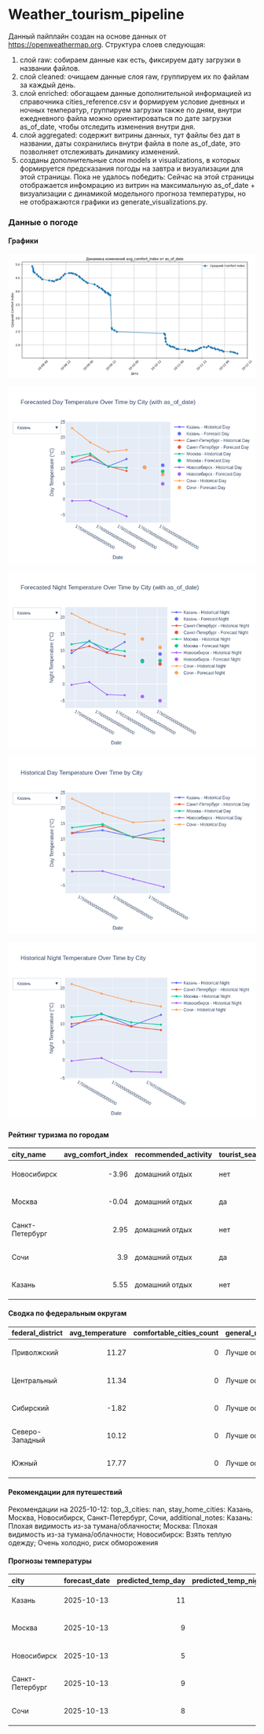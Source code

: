 # Weather_tourism_pipeline
Данный пайплайн создан на основе данных от https://openweathermap.org.
Структура слоев следующая:
  1) слой raw: 
  собираем данные как есть, фиксируем дату загрузки в названии файлов.
  2) слой cleaned:
  очищаем данные слоя raw, группируем их по файлам за каждый день.
  3) слой enriched:
  обогащаем данные дополнительной информацией из справочника cities_reference.csv и формируем условие дневных и ночных температур,
  группируем загрузки также по дням, внутри ежедневного файла можно ориентироваться по дате загрузки as_of_date, чтобы отследить изменения внутри дня.
  4) слой aggregated:
   содержит витрины данных, тут файлы без дат в названии, даты сохранились внутри файла в поле as_of_date, это позволняет отслеживать динамику изменений.
  6) созданы дополнительные слои models и visualizations, в которых формируется предсказания погоды на завтра и визуализации для этой страницы.
  Пока не удалось победить: Сейчас на этой страницы отображается инфомрацию из витрин на максимальную as_of_date + визуализации с динамикой модельного прогноза температуры, 
  но не отображаются графики из generate_visualizations.py.
<!-- WEATHER DATA START -->
### Данные о погоде

#### Графики
![Comfort Index Trend](data/visualizations/comfort_index_trend.png)

![Forecasted Day Temperature](data/visualizations/forecasted_day_temperature.png)

![Forecasted Night Temperature](data/visualizations/forecasted_night_temperature.png)

![Historical Day Temperature](data/visualizations/historical_day_temperature.png)

![Historical Night Temperature](data/visualizations/historical_night_temperature.png)

#### Рейтинг туризма по городам
| city_name       |   avg_comfort_index | recommended_activity   | tourist_season_match   | tourism_season   | tour_recommendation       | as_of_date          |
|:----------------|--------------------:|:-----------------------|:-----------------------|:-----------------|:--------------------------|:--------------------|
| Новосибирск     |               -3.96 | домашний отдых         | нет                    | Июнь-Август      | домашний отдых вне сезона | 2025-10-12 06:45:00 |
| Москва          |               -0.04 | домашний отдых         | да                     | Круглогодично    | домашний отдых в сезон    | 2025-10-12 06:45:00 |
| Санкт-Петербург |                2.95 | домашний отдых         | нет                    | Май-Сентябрь     | домашний отдых вне сезона | 2025-10-12 06:45:00 |
| Сочи            |                3.9  | домашний отдых         | да                     | Май-Октябрь      | домашний отдых в сезон    | 2025-10-12 06:45:00 |
| Казань          |                5.55 | домашний отдых         | нет                    | Май-Сентябрь     | домашний отдых вне сезона | 2025-10-12 06:45:00 |

#### Сводка по федеральным округам
| federal_district   |   avg_temperature |   comfortable_cities_count | general_recommendation   | as_of_date          |
|:-------------------|------------------:|---------------------------:|:-------------------------|:--------------------|
| Приволжский        |             11.27 |                          0 | Лучше остаться дома      | 2025-10-12 06:45:00 |
| Центральный        |             11.34 |                          0 | Лучше остаться дома      | 2025-10-12 06:45:00 |
| Сибирский          |             -1.82 |                          0 | Лучше остаться дома      | 2025-10-12 06:45:00 |
| Северо-Западный    |             10.12 |                          0 | Лучше остаться дома      | 2025-10-12 06:45:00 |
| Южный              |             17.77 |                          0 | Лучше остаться дома      | 2025-10-12 06:45:00 |

#### Рекомендации для путешествий
Рекомендации на 2025-10-12: top_3_cities: nan, stay_home_cities: Казань, Москва, Новосибирск, Санкт-Петербург, Сочи, additional_notes: Казань: Плохая видимость из-за тумана/облачности; Москва: Плохая видимость из-за тумана/облачности; Новосибирск: Взять теплую одежду; Очень холодно, риск обморожения

#### Прогнозы температуры
| city            | forecast_date   |   predicted_temp_day |   predicted_temp_night | model_type       | as_of_date          |
|:----------------|:----------------|---------------------:|-----------------------:|:-----------------|:--------------------|
| Казань          | 2025-10-13      |                   11 |                      9 | LinearRegression | 2025-10-12 06:45:27 |
| Москва          | 2025-10-13      |                    9 |                      7 | LinearRegression | 2025-10-12 06:45:27 |
| Новосибирск     | 2025-10-13      |                    5 |                     -5 | LinearRegression | 2025-10-12 06:45:27 |
| Санкт-Петербург | 2025-10-13      |                    9 |                      6 | LinearRegression | 2025-10-12 06:45:27 |
| Сочи            | 2025-10-13      |                    8 |                     11 | LinearRegression | 2025-10-12 06:45:27 |


<!-- WEATHER DATA END -->
